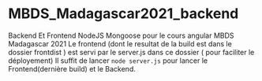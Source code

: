# MBDS_Madagascar2021_backend
Backend Et Frontend NodeJS Mongoose pour le cours angular MBDS Madagascar 2021
Le frontend (dont le resultat de la build est dans le dossier frontdist ) est servi par le server.js dans ce dossier ( pour faciliter le déployement)
Il suffit de lancer `node server.js` pour lancer le Frontend(dernière build) et le Backend. 